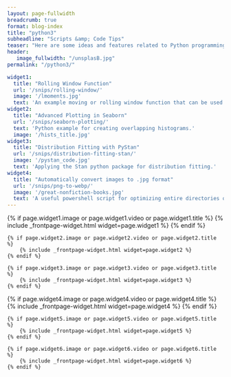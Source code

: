 ```yaml
---
layout: page-fullwidth
breadcrumb: true
format: blog-index
title: "python3"
subheadline: "Scripts &amp; Code Tips"
teaser: "Here are some ideas and features related to Python programming."
header:
   image_fullwidth: "/unsplasB.jpg"
permalink: "/python3/"

widget1:
  title: "Rolling Window Function"
  url: '/snips/rolling-window/'
  image: '/lmoments.jpg'
  text: 'An example moving or rolling window function that can be used for statistical smoothing operations.'
widget2:
  title: "Advanced Plotting in Seaborn"
  url: '/snips/seaborn-plotting/'
  text: 'Python example for creating overlapping histograms.'
  image: '/hists_title.jpg'
widget3:
  title: "Distribution Fitting with PyStan"
  url: '/snips/distribution-fitting-stan/'
  image: '/pystan_code.jpg'
  text: 'Applying the Stan python package for distribution fitting.'
widget4:
  title: "Automatically convert images to .jpg format"
  url: '/snips/png-to-webp/'
  image: '/great-nonfiction-books.jpg'
  text: 'A useful powershell script for optimizing entire directories of images into .jpg format.'
---
```


<div class="row t60">
	{% if page.widget1.image or page.widget1.video or page.widget1.title %}
		{% include _frontpage-widget.html widget=page.widget1 %}
	{% endif %}

	{% if page.widget2.image or page.widget2.video or page.widget2.title %}
		{% include _frontpage-widget.html widget=page.widget2 %}
	{% endif %}

	{% if page.widget3.image or page.widget3.video or page.widget3.title %}
		{% include _frontpage-widget.html widget=page.widget3 %}
    {% endif %}   
</div>

<div class="row t3">
	{% if page.widget4.image or page.widget4.video or page.widget4.title %}
		{% include _frontpage-widget.html widget=page.widget4 %}
    {% endif %}   

	{% if page.widget5.image or page.widget5.video or page.widget5.title %}
		{% include _frontpage-widget.html widget=page.widget5 %}
	{% endif %}

	{% if page.widget6.image or page.widget6.video or page.widget6.title %}
		{% include _frontpage-widget.html widget=page.widget6 %}
    {% endif %}
    
</div>

<!-- 
![exploratory versus predictive modeling]({{site.baseurl}}/images/public-health.jpg)


<div class="row">
   <div class="medium-6 columns">
      {% for post in site.posts limit:1 %}
      {% if post.subheadline %}<p class="subheadline">{{ post.subheadline }}</p>{% endif %}
      <h2><a href="{{ site.url }}{{ site.baseurl }}{{ post.url }}">{{ post.title }}</a></h2>
      <p>
            {% if post.meta_description %}{{ post.meta_description | strip_html | escape }}{% else post.teaser %}{{ post.teaser | strip_html | escape }}{% endif %}
            <a href="{{ site.url }}{{ site.baseurl }}{{ post.url }}" title="Read {{ post.title | escape_once }}"><strong>{{ site.data.language.read_more }}</strong></a>
      </p>
      {% endfor %}
   </div>

   <div class="medium-6 columns">
      <p><strong>{{ site.data.language.more_articles }}</strong></p>
      {% include list-posts entries='3' offset='1' tag='python' %}
   </div>
</div>

{% include alert success="Yay! you did it!" %}

Random paragraph here. Random paragraph here. Random paragraph here. Random paragraph here. Random paragraph here. Random paragraph here. Random paragraph here.

## Ideas and possible new features
{: .t30 } 

* Get rid of Backstretch.js and solve it with pure CSS
* [Custom Scrollbar](https://css-tricks.com/custom-scrollbars-in-webkit/)
* Layout/Template for category-archives -->
 
